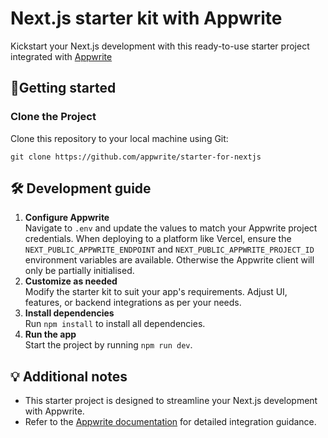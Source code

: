 # Next.js starter kit with Appwrite

Kickstart your Next.js development with this ready-to-use starter project integrated with [Appwrite](https://www.appwrite.io)

## 🚀Getting started

### Clone the Project
Clone this repository to your local machine using Git:

`git clone https://github.com/appwrite/starter-for-nextjs`

## 🛠️ Development guide
1. **Configure Appwrite**<br/>
   Navigate to `.env` and update the values to match your Appwrite project credentials.
   When deploying to a platform like Vercel, ensure the `NEXT_PUBLIC_APPWRITE_ENDPOINT`
   and `NEXT_PUBLIC_APPWRITE_PROJECT_ID` environment variables are available.
   Otherwise the Appwrite client will only be partially initialised.
2. **Customize as needed**<br/>
   Modify the starter kit to suit your app's requirements. Adjust UI, features, or backend
   integrations as per your needs.
3. **Install dependencies**<br/>
   Run `npm install` to install all dependencies.
4. **Run the app**<br/>
   Start the project by running `npm run dev`.

## 💡 Additional notes
- This starter project is designed to streamline your Next.js development with Appwrite.
- Refer to the [Appwrite documentation](https://appwrite.io/docs) for detailed integration guidance.